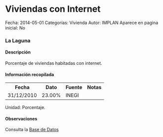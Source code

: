 Viviendas con Internet
=====

Fecha: 2014-05-01
Categorías: Vivienda
Autor: IMPLAN
Aparece en pagina inicial: No

### La Laguna

#### Descripción

Porcentaje de viviendas habitadas con internet.

#### Información recopilada

<table class="table table-hover table-bordered matriz">
  <tr><th>Fecha</th><th>Dato</th><th>Fuente</th><th>Notas</th></tr>
  <tr><td class="centrado">31/12/2010</td><td class="derecha">23.00%</td><td>INEGI</td><td></td></tr>
</table>

Unidad: Porcentaje.

#### Observaciones

Consulta la [Base de Datos](http://www.inegi.org.mx/biinegi/)
